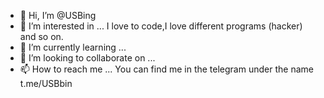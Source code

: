 - 👋 Hi, I’m @USBing
- 👀 I’m interested in ... I love to code,I love different programs (hacker) and so on.
- 🌱 I’m currently learning ...
- 💞️ I’m looking to collaborate on ...
- 📫 How to reach me ... You can find me in the telegram under the name t.me/USBbin

<!---
USBing/USBing is a ✨ special ✨ repository because its `README.md` (this file) appears on your GitHub profile.
You can click the Preview link to take a look at your changes.
--->
